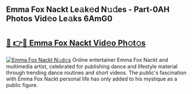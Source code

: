 ## Emma Fox Nackt Le𝚊k𝚎d N𝚞𝚍es - Part-0AH Photos Vid𝚎o Le𝚊ks 6AmG0

# <h2><a href="http://fb5j6es.evod.top/?m=Emma+Fox+Nackt">🔗 👉🔴 Emma Fox Nackt Vid𝚎o Ph𝚘t𝚘s</a></h2>

[![Emma Fox Nackt N𝚞d𝚎s](https://i.imgur.com/8V9OHl7.gif)](http://fb5j6es.evod.top/?m=Emma+Fox+Nackt)
Online entertainer Emma Fox Nackt and multimedia artist, celebrated for publishing dance and lifestyle material through trending dance routines and short videos. The public's fascination with Emma Fox Nackt personal life has only added to his mystique as a public figure. 
